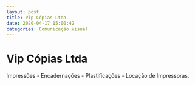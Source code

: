 ```yaml
---
layout: post
title: Vip Cópias Ltda
date: 2020-04-17 15:00:42 
categories: Comunicação Visual
---
```


# Vip Cópias Ltda

Impressões - Encadernações - Plastificações - Locação de Impressoras.
